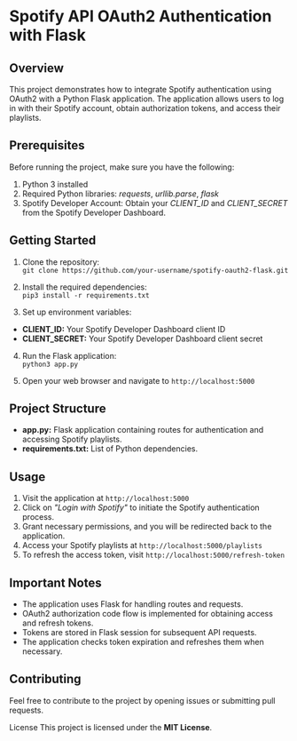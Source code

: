 # Spotify API OAuth2 Authentication with Flask
## Overview
This project demonstrates how to integrate Spotify authentication using OAuth2 with a Python Flask application. The application allows users to log in with their Spotify account, obtain authorization tokens, and access their playlists.

## Prerequisites
Before running the project, make sure you have the following:

1. Python 3 installed 
2. Required Python libraries: *requests*, *urllib.parse*, *flask*
3. Spotify Developer Account: Obtain your *CLIENT_ID* and *CLIENT_SECRET* from the Spotify Developer Dashboard.

## Getting Started
1. Clone the repository:  
`git clone https://github.com/your-username/spotify-oauth2-flask.git`

2. Install the required dependencies:  
`pip3 install -r requirements.txt`

3. Set up environment variables:  
- **CLIENT_ID:** Your Spotify Developer Dashboard client ID
- **CLIENT_SECRET:** Your Spotify Developer Dashboard client secret

4. Run the Flask application:  
`python3 app.py`

5. Open your web browser and navigate to `http://localhost:5000`

## Project Structure
- **app.py:** Flask application containing routes for authentication and accessing Spotify playlists.
- **requirements.txt:** List of Python dependencies.


## Usage
1. Visit the application at `http://localhost:5000`
2. Click on *"Login with Spotify"* to initiate the Spotify authentication process.
3. Grant necessary permissions, and you will be redirected back to the application.
4. Access your Spotify playlists at `http://localhost:5000/playlists`
5. To refresh the access token, visit `http://localhost:5000/refresh-token`

## Important Notes
- The application uses Flask for handling routes and requests.
- OAuth2 authorization code flow is implemented for obtaining access and refresh tokens.
- Tokens are stored in Flask session for subsequent API requests.
- The application checks token expiration and refreshes them when necessary.
  
## Contributing
Feel free to contribute to the project by opening issues or submitting pull requests.

License
This project is licensed under the **MIT License**.

